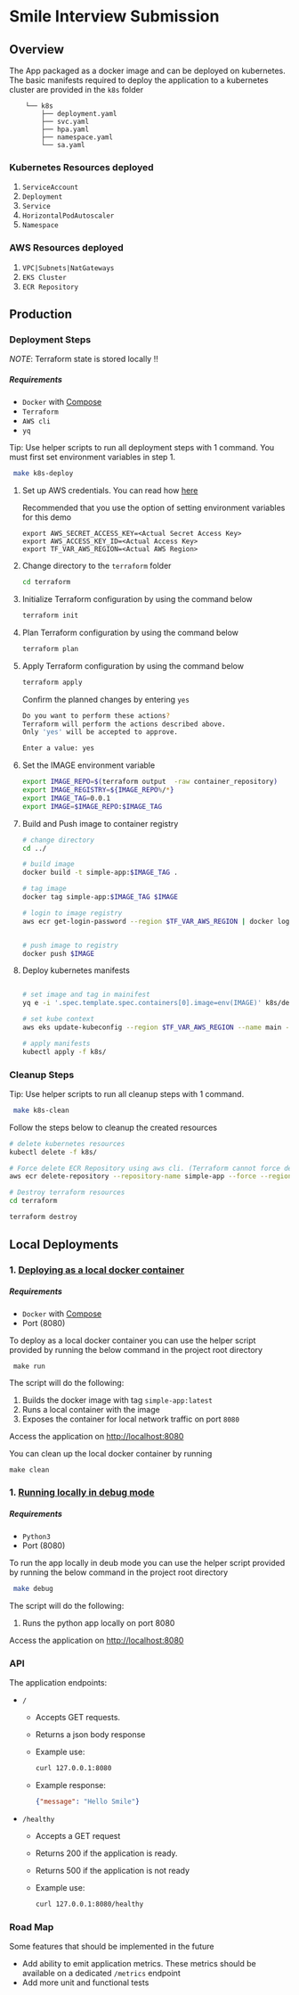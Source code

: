 # Smile Interview Submission

## Overview 

The App packaged as a docker image and can be deployed on kubernetes. The basic manifests required to deploy the application to a kubernetes cluster are provided in the `k8s` folder

```
    └── k8s   
        ├── deployment.yaml
        ├── svc.yaml
        ├── hpa.yaml
        ├── namespace.yaml
        └── sa.yaml
```
### Kubernetes Resources deployed
1. `ServiceAccount`
2. `Deployment`
3. `Service`
4. `HorizontalPodAutoscaler`
5. `Namespace`

### AWS Resources deployed
1. `VPC|Subnets|NatGateways`
2. `EKS Cluster`
3. `ECR Repository`


## Production

### Deployment Steps

*NOTE*: Terraform state is stored locally !! 

 ##### Requirements
  * `Docker` with [Compose](https://docs.docker.com/compose/)
  * `Terraform`
  * `AWS cli`
  * `yq`

Tip: Use helper scripts to run all deployment steps with 1 command. You must first set environment variables in step 1.
```sh
 make k8s-deploy
```



 1. Set up AWS credentials. You can read how [here](https://docs.aws.amazon.com/cli/latest/userguide/cli-chap-authentication.html)

    Recommended that you use the option of setting environment variables for this demo

    ```
    export AWS_SECRET_ACCESS_KEY=<Actual Secret Access Key>
    export AWS_ACCESS_KEY_ID=<Actual Access Key> 
    export TF_VAR_AWS_REGION=<Actual AWS Region> 
    ```

 2. Change directory to the `terraform` folder

    ```sh
    cd terraform
    ```
 
 3. Initialize Terraform configuration by using the command below
 
    ```sh
    terraform init 
    ```

 4. Plan Terraform configuration by using the command below
 
    ```sh
    terraform plan
    ```

 5. Apply Terraform configuration by using the command below
 
    ```sh
    terraform apply 
    ```

    Confirm the planned changes by entering `yes`

    ```sh
    Do you want to perform these actions?
    Terraform will perform the actions described above.
    Only 'yes' will be accepted to approve.

    Enter a value: yes
    ```
  
 6. Set the IMAGE environment variable 
    ```sh
    export IMAGE_REPO=$(terraform output  -raw container_repository)
    export IMAGE_REGISTRY=${IMAGE_REPO%/*}
    export IMAGE_TAG=0.0.1
    export IMAGE=$IMAGE_REPO:$IMAGE_TAG
    ```

 7. Build and Push image to container registry
  
    ```sh
    # change directory
    cd ../

    # build image
    docker build -t simple-app:$IMAGE_TAG .

    # tag image
    docker tag simple-app:$IMAGE_TAG $IMAGE

    # login to image registry 
    aws ecr get-login-password --region $TF_VAR_AWS_REGION | docker login --username AWS --password-stdin $IMAGE_REGISTRY


    # push image to registry
    docker push $IMAGE
    
    ```

 8. Deploy kubernetes manifests
    ```sh

    # set image and tag in mainifest
    yq e -i '.spec.template.spec.containers[0].image=env(IMAGE)' k8s/deployment.yaml

    # set kube context
    aws eks update-kubeconfig --region $TF_VAR_AWS_REGION --name main --alias main 

    # apply manifests
    kubectl apply -f k8s/      
    
    ```


### Cleanup Steps

Tip: Use helper scripts to run all cleanup steps with 1 command.
```sh
 make k8s-clean
```


  Follow the steps below to cleanup the created resources

  ```sh
  # delete kubernetes resources
  kubectl delete -f k8s/ 
  
  # Force delete ECR Repository using aws cli. (Terraform cannot force delete because the repository is not empty)
  aws ecr delete-repository --repository-name simple-app --force --region $TF_VAR_AWS_REGION

  # Destroy terraform resources
  cd terraform

  terraform destroy
  ```

    
## Local Deployments
###  1. <u> Deploying as a local docker container </u>

 ##### Requirements
* `Docker` with [Compose](https://docs.docker.com/compose/)
*  Port (8080)


To deploy as a local docker container you can use the helper script provided by running the below command in the project root directory

```
 make run
 ```

The script will do the following: 

1. Builds the docker image with tag `simple-app:latest`
2. Runs a local container with the image
3. Exposes the container for local network traffic on port `8080`


Access the application on [http://localhost:8080](http://localhost:8080)

You can clean up the local docker container by running 

```
make clean
```

###  1. <u> Running locally in debug mode </u>

 ##### Requirements
* `Python3`
*  Port (8080)


To run the app locally in deub mode you can use the helper script provided by running the below command in the project root directory

```sh
 make debug
 ```

The script will do the following: 

1. Runs the python app locally on port 8080

Access the application on [http://localhost:8080](http://localhost:8080)


### API

The application endpoints:

* `/`
  * Accepts GET requests.
  * Returns a json body response
  * Example use:

    ```bash
    curl 127.0.0.1:8080
    ```
  * Example response:

    ```json
    {"message": "Hello Smile"}
    ```


    
* `/healthy`
  * Accepts a GET request
  * Returns 200 if the application is ready.
  * Returns 500 if the application is not ready
  * Example use:

    ```bash
    curl 127.0.0.1:8080/healthy
    ```

    
### Road Map
 Some features that should be implemented in the future
  
 - Add ability to emit application metrics. These metrics should be available on a dedicated `/metrics` endpoint
 - Add more unit and functional tests